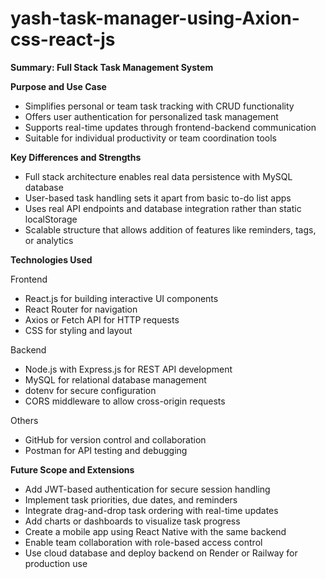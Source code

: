 # yash-task-manager-using-Axion-css-react-js

**Summary: Full Stack Task Management System**

**Purpose and Use Case**

* Simplifies personal or team task tracking with CRUD functionality
* Offers user authentication for personalized task management
* Supports real-time updates through frontend-backend communication
* Suitable for individual productivity or team coordination tools

**Key Differences and Strengths**

* Full stack architecture enables real data persistence with MySQL database
* User-based task handling sets it apart from basic to-do list apps
* Uses real API endpoints and database integration rather than static localStorage
* Scalable structure that allows addition of features like reminders, tags, or analytics

**Technologies Used**

Frontend

* React.js for building interactive UI components
* React Router for navigation
* Axios or Fetch API for HTTP requests
* CSS for styling and layout

Backend

* Node.js with Express.js for REST API development
* MySQL for relational database management
* dotenv for secure configuration
* CORS middleware to allow cross-origin requests

Others

* GitHub for version control and collaboration
* Postman for API testing and debugging

**Future Scope and Extensions**

* Add JWT-based authentication for secure session handling
* Implement task priorities, due dates, and reminders
* Integrate drag-and-drop task ordering with real-time updates
* Add charts or dashboards to visualize task progress
* Create a mobile app using React Native with the same backend
* Enable team collaboration with role-based access control
* Use cloud database and deploy backend on Render or Railway for production use


